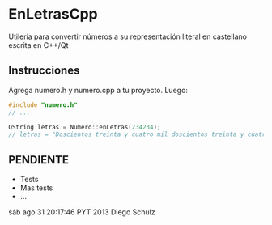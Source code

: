 EnLetrasCpp
===========

Utilería para convertir números a su representación literal en castellano escrita en C++/Qt


Instrucciones
-------------

Agrega numero.h y numero.cpp a tu proyecto. Luego:


```cpp
#include "numero.h"
// ...

QString letras = Numero::enLetras(234234);
// letras = "Doscientos treinta y cuatro mil doscientos treinta y cuatro"
```


PENDIENTE
---------
 * Tests
 * Mas tests
 * ...

sáb ago 31 20:17:46 PYT 2013
Diego Schulz <dschulz at gmail dot com>
